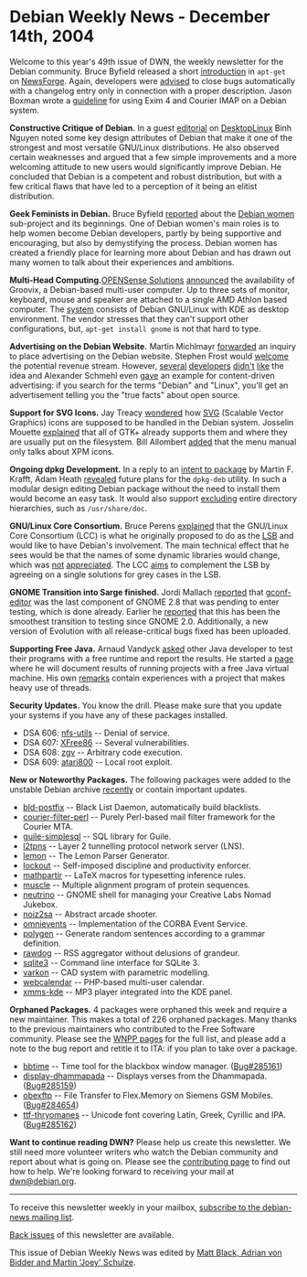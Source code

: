 
Debian Weekly News - December 14th, 2004
========================================


Welcome to this year's 49th issue of DWN, the weekly newsletter for the
Debian community. Bruce Byfield released a short [introduction](http://www.newsforge.com/article.pl?sid=04/12/02/1710208)
in `apt-get` on [NewsForge](http://www.newsforge.com/). Again, developers were [advised](https://lists.debian.org/debian-devel/2004/12/msg00907.html)
to close bugs automatically with a changelog entry only in connection with a
proper description. Jason Boxman wrote a [guideline](http://trekweb.com/~jasonb/articles/exim4_courier/) for
using Exim 4 and Courier IMAP on a Debian system.


**Constructive Critique of Debian.** In a guest [editorial](http://www.desktoplinux.com/articles/AT7588639943.html)
on [DesktopLinux](http://www.desktoplinux.com/) Binh Nguyen
noted some key design attributes of Debian that make it one of the strongest
and most versatile GNU/Linux distributions. He also observed certain weaknesses
and argued that a few simple improvements and a more welcoming attitude to
new users would significantly improve Debian. He concluded that Debian is a
competent and robust distribution, but with a few critical flaws that have
led to a perception of it being an elitist distribution.


**Geek Feminists in Debian.** Bruce Byfield [reported](http://www.newsforge.com/article.pl?sid=04/12/03/173216)
about the [Debian women](http://women.alioth.debian.org/)
sub-project and its beginnings. One of Debian women's main roles is to help
women become Debian developers, partly by being supportive and encouraging,
but also by demystifying the process. Debian women has created a friendly
place for learning more about Debian and has drawn out many women to talk
about their experiences and ambitions.


**Multi-Head Computing.**[OPENSense
Solutions](http://www.opensensesolutions.com/products.html) [announced](http://www.emediawire.com/releases/2004/12/emw187925.htm)
the availability of Groovix, a Debian-based multi-user computer. Up to
three sets of monitor, keyboard, mouse and speaker are attached to a single
AMD Athlon based computer. The [system](http://opensensesolutions.com/software.html) consists of
Debian GNU/Linux with KDE as desktop environment. The vendor stresses
that they can't support other configurations, but, `apt-get
install gnome` is not that hard to type.


**Advertising on the Debian Website.** Martin Michlmayr [forwarded](https://lists.debian.org/debian-project/2004/12/msg00028.html)
an inquiry to place advertising on the Debian website. Stephen Frost would [welcome](https://lists.debian.org/debian-project/2004/12/msg00039.html)
the potential revenue stream. However, [several](https://lists.debian.org/debian-project/2004/12/msg00034.html)
[developers](https://lists.debian.org/debian-project/2004/12/msg00046.html) [didn't](https://lists.debian.org/debian-project/2004/12/msg00053.html)
[like](https://lists.debian.org/debian-project/2004/12/msg00068.html) the idea and Alexander Schmehl even [gave](https://lists.debian.org/debian-project/2004/12/msg00072.html)
an example for content-driven advertising: if you search for the terms
"Debian" and "Linux", you'll get an advertisement telling you the "true facts"
about open source.


**Support for SVG Icons.** Jay Treacy [wondered](https://lists.debian.org/debian-devel/2004/12/msg00869.html)
how [SVG](http://www.w3.org/TR/SVG/) (Scalable Vector Graphics)
icons are supposed to be handled in the Debian system. Josselin Mouette [explained](https://lists.debian.org/debian-devel/2004/12/msg00886.html)
that all of GTK+ already supports them and where they are usually put on the
filesystem. Bill Allombert [added](https://lists.debian.org/debian-devel/2004/12/msg00910.html)
that the menu manual only talks about XPM icons.


**Ongoing dpkg Development.** In a reply to an [intent to
package](https://lists.debian.org/debian-devel/2004/12/msg00842.html) by Martin F. Krafft, Adam Heath [revealed](https://lists.debian.org/debian-devel/2004/12/msg01099.html) future plans for the `dpkg-deb` utility. In such a
modular design editing Debian package without the need to install them would
become an easy task. It would also support [excluding](https://lists.debian.org/debian-devel/2004/12/msg01247.html)
entire directory hierarchies, such as `/usr/share/doc`.


**GNU/Linux Core Consortium.** Bruce Perens [explained](https://lists.debian.org/debian-devel/2004/12/msg00912.html)
that the GNU/Linux Core Consortium (LCC) is what he originally proposed to do
as the [LSB](http://www.linuxbase.org/) and would like to have
Debian's involvement. The main technical effect that he sees would be that
the names of some dynamic libraries would change, which was [not](https://lists.debian.org/debian-devel/2004/12/msg00915.html) [appreciated](https://lists.debian.org/debian-devel/2004/12/msg00940.html).
The LCC [aims](https://lists.debian.org/debian-devel/2004/12/msg00975.html) to complement the LSB by agreeing on a single solutions for grey
cases in the LSB.


**GNOME Transition into Sarge finished.** Jordi Mallach [reported](http://oskuro.net/blog/freesoftware/gnome-2.8-sarge-2004-12-13-15-07) that [gconf-editor](https://packages.debian.org/gconf-editor) was the last component of GNOME 2.8 that was pending
to enter testing, which is done already. Earlier he [reported](http://oskuro.net/blog/freesoftware/gnome-2.8-sarge-2004-12-03-18-19) that this has been the smoothest transition to testing since
GNOME 2.0. Additionally, a new version of Evolution with all release-critical
bugs fixed has been uploaded.


**Supporting Free Java.** Arnaud Vandyck [asked](http://www.livejournal.com/users/avdyk/9097.html) other Java
developer to test their programs with a free runtime and report the results.
He started a [page](http://java.debian.net/index.php/DebianSupportsFreeJava) where
he will document results of running projects with a free Java virtual machine.
His own [remarks](https://people.debian.org/~avdyk/freejava/)
contain experiences with a project that makes heavy use of threads.


**Security Updates.** You know the drill. Please make sure
that you update your systems if you have any of these packages installed.


* DSA 606: [nfs-utils](https://www.debian.org/security/2004/dsa-606) --
 Denial of service.
* DSA 607: [XFree86](https://www.debian.org/security/2004/dsa-607) --
 Several vulnerabilities.
* DSA 608: [zgv](https://www.debian.org/security/2004/dsa-608) --
 Arbitrary code execution.
* DSA 609: [atari800](https://www.debian.org/security/2004/dsa-609) --
 Local root exploit.


**New or Noteworthy Packages.** The following packages were
added to the unstable Debian archive [recently](https://packages.debian.org/unstable/newpkg_main) or contain
important updates.


* [bld-postfix](https://packages.debian.org/unstable/admin/bld-postfix)
 -- Black List Daemon, automatically build blacklists.
* [courier-filter-perl](https://packages.debian.org/unstable/perl/courier-filter-perl)
 -- Purely Perl-based mail filter framework for the Courier MTA.
* [guile-simplesql](https://packages.debian.org/unstable/misc/guile-simplesql)
 -- SQL library for Guile.
* [l2tpns](https://packages.debian.org/unstable/net/l2tpns)
 -- Layer 2 tunnelling protocol network server (LNS).
* [lemon](https://packages.debian.org/unstable/devel/lemon)
 -- The Lemon Parser Generator.
* [lockout](https://packages.debian.org/unstable/misc/lockout)
 -- Self-imposed discipline and productivity enforcer.
* [mathpartir](https://packages.debian.org/unstable/tex/mathpartir)
 -- LaTeX macros for typesetting inference rules.
* [muscle](https://packages.debian.org/unstable/science/muscle)
 -- Multiple alignment program of protein sequences.
* [neutrino](https://packages.debian.org/unstable/gnome/neutrino)
 -- GNOME shell for managing your Creative Labs Nomad Jukebox.
* [noiz2sa](https://packages.debian.org/unstable/games/noiz2sa)
 -- Abstract arcade shooter.
* [omnievents](https://packages.debian.org/unstable/net/omnievents)
 -- Implementation of the CORBA Event Service.
* [polygen](https://packages.debian.org/unstable/games/polygen)
 -- Generate random sentences according to a grammar definition.
* [rawdog](https://packages.debian.org/unstable/web/rawdog)
 -- RSS aggregator without delusions of grandeur.
* [sqlite3](https://packages.debian.org/unstable/misc/sqlite3)
 -- Command line interface for SQLite 3.
* [varkon](https://packages.debian.org/unstable/x11/varkon)
 -- CAD system with parametric modelling.
* [webcalendar](https://packages.debian.org/unstable/web/webcalendar)
 -- PHP-based multi-user calendar.
* [xmms-kde](https://packages.debian.org/unstable/sound/xmms-kde)
 -- MP3 player integrated into the KDE panel.


**Orphaned Packages.** 4 packages were orphaned this week and
require a new maintainer. This makes a total of 226 orphaned packages. Many
thanks to the previous maintainers who contributed to the Free Software
community. Please see the [WNPP pages](https://www.debian.org/devel/wnpp/) for
the full list, and please add a note to the bug report and retitle it to ITA:
if you plan to take over a package.


* [bbtime](https://packages.debian.org/unstable/x11/bbtime)
 -- Time tool for the blackbox window manager.
 ([Bug#285161](https://bugs.debian.org/285161))
* [display-dhammapada](https://packages.debian.org/unstable/misc/display-dhammapada)
 -- Displays verses from the Dhammapada.
 ([Bug#285159](https://bugs.debian.org/285159))
* [obexftp](https://packages.debian.org/unstable/comm/obexftp)
 -- File Transfer to Flex.Memory on Siemens GSM Mobiles.
 ([Bug#284654](https://bugs.debian.org/284654))
* [ttf-thryomanes](https://packages.debian.org/unstable/x11/ttf-thryomanes)
 -- Unicode font covering Latin, Greek, Cyrillic and IPA.
 ([Bug#285162](https://bugs.debian.org/285162))


**Want to continue reading DWN?** Please help us create this
newsletter. We still need more volunteer writers who watch the Debian
community and report about what is going on. Please see the [contributing page](https://www.debian.org/News/weekly/contributing) to find out how
to help. We're looking forward to receiving your mail at [dwn@debian.org](mailto:dwn@debian.org).




---



 To receive this newsletter weekly in your mailbox, [subscribe to the debian-news mailing list](https://lists.debian.org/debian-news/).



[Back issues](https://www.debian.org/News/weekly/) of this newsletter are available.



This issue of Debian Weekly News was edited by [Matt Black, Adrian von Bidder and Martin 'Joey' Schulze](mailto:dwn@debian.org).




